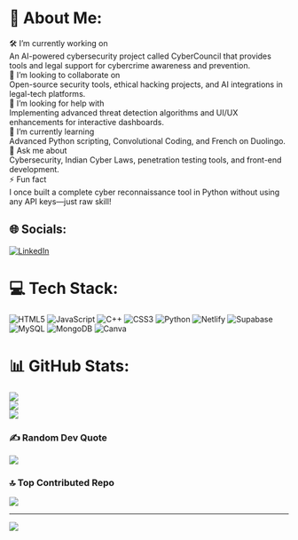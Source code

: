 # 💫 About Me:
🛠️ I’m currently working on<br>An AI-powered cybersecurity project called CyberCouncil that provides tools and legal support for cybercrime awareness and prevention.<br>🤝 I’m looking to collaborate on<br>Open-source security tools, ethical hacking projects, and AI integrations in legal-tech platforms.<br>🙌 I’m looking for help with<br>Implementing advanced threat detection algorithms and UI/UX enhancements for interactive dashboards.<br>🌱 I’m currently learning<br>Advanced Python scripting, Convolutional Coding, and French on Duolingo.<br>💬 Ask me about<br>Cybersecurity, Indian Cyber Laws, penetration testing tools, and front-end development.<br>⚡ Fun fact<br>I once built a complete cyber reconnaissance tool in Python without using any API keys—just raw skill!


## 🌐 Socials:
[![LinkedIn](https://img.shields.io/badge/LinkedIn-%230077B5.svg?logo=linkedin&logoColor=white)](https://linkedin.com/in/www.linkedin.com/in/francis-samuvel-a0a536293) 

# 💻 Tech Stack:
![HTML5](https://img.shields.io/badge/html5-%23E34F26.svg?style=for-the-badge&logo=html5&logoColor=white) ![JavaScript](https://img.shields.io/badge/javascript-%23323330.svg?style=for-the-badge&logo=javascript&logoColor=%23F7DF1E) ![C++](https://img.shields.io/badge/c++-%2300599C.svg?style=for-the-badge&logo=c%2B%2B&logoColor=white) ![CSS3](https://img.shields.io/badge/css3-%231572B6.svg?style=for-the-badge&logo=css3&logoColor=white) ![Python](https://img.shields.io/badge/python-3670A0?style=for-the-badge&logo=python&logoColor=ffdd54) ![Netlify](https://img.shields.io/badge/netlify-%23000000.svg?style=for-the-badge&logo=netlify&logoColor=#00C7B7) ![Supabase](https://img.shields.io/badge/Supabase-3ECF8E?style=for-the-badge&logo=supabase&logoColor=white) ![MySQL](https://img.shields.io/badge/mysql-4479A1.svg?style=for-the-badge&logo=mysql&logoColor=white) ![MongoDB](https://img.shields.io/badge/MongoDB-%234ea94b.svg?style=for-the-badge&logo=mongodb&logoColor=white) ![Canva](https://img.shields.io/badge/Canva-%2300C4CC.svg?style=for-the-badge&logo=Canva&logoColor=white)
# 📊 GitHub Stats:
![](https://github-readme-stats.vercel.app/api?username=sam-francis06&theme=shadow_blue&hide_border=true&include_all_commits=false&count_private=false)<br/>
![](https://nirzak-streak-stats.vercel.app/?user=sam-francis06&theme=shadow_blue&hide_border=true)<br/>
![](https://github-readme-stats.vercel.app/api/top-langs/?username=sam-francis06&theme=shadow_blue&hide_border=true&include_all_commits=false&count_private=false&layout=compact)

### ✍️ Random Dev Quote
![](https://quotes-github-readme.vercel.app/api?type=horizontal&theme=tokyonight)

### 🔝 Top Contributed Repo
![](https://github-contributor-stats.vercel.app/api?username=sam-francis06&limit=5&theme=shadow_blue&combine_all_yearly_contributions=true)

---
[![](https://visitcount.itsvg.in/api?id=sam-francis06&icon=4&color=8)](https://visitcount.itsvg.in)

<!-- Proudly created with GPRM ( https://gprm.itsvg.in ) -->
